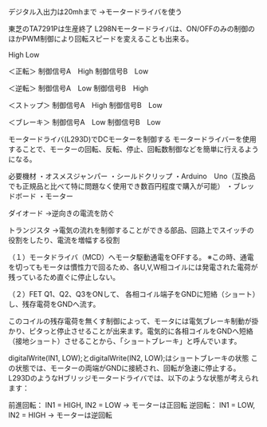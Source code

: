 デジタル入出力は20mhまで
→モータードライバを使う

東芝のTA7291Pは生産終了
L298Nモータードライバは、ON/OFFのみの制御のほかPWM制御により回転スピードを変えることも出来る。

High
Low

＜正転＞
制御信号A　High
制御信号B　Low

＜逆転＞
制御信号A　Low
制御信号B　High

＜ストップ＞
制御信号A　High
制御信号B　Low

＜ブレーキ＞
制御信号A　Low
制御信号B　Low

モータードライバ(L293D)でDCモーターを制御する
モータードライバーを使用することで、モーターの回転、反転、停止、回転数制御などを簡単に行えるようになる。

必要機材
・オスメスジャンパー
・シールドクリップ
・Arduino　Uno（互換品でも正規品と比べて特に問題なく使用でき数百円程度で購入が可能）
・ブレッドボード
・モーター


ダイオード
→逆向きの電流を防ぐ

トランジスタ
→電気の流れを制御することができる部品、回路上でスイッチの役割をしたり、電流を増幅する役割


（１）モータドライバ（MCD）へモータ駆動通電をOFFする。
※この時、通電を切ってもモータは慣性力で回るため、各U,V,W相コイルには発電された電荷が残っているため直ぐに停止しない。

（２）FET Q1、Q2、Q3をONして、
各相コイル端子をGNDに短絡（ショート）し、残存電荷をGNDへ流す。

このコイルの残存電荷を無くす制御によって、モータには電気ブレーキ制動が掛かり、ピタっと停止させることが出来ます。電気的に各相コイルをGNDへ短絡（接地ショート）させることから、「ショートブレーキ」と呼んでいます。


digitalWrite(IN1, LOW);とdigitalWrite(IN2, LOW);はショートブレーキの状態
この状態では、モーターの両端がGNDに接続され、回転が急速に停止する。
L293DのようなHブリッジモータードライバでは、以下のような状態が考えられます：

前進回転：
IN1 = HIGH, IN2 = LOW → モーターは正回転
逆回転：
IN1 = LOW, IN2 = HIGH → モーターは逆回転

